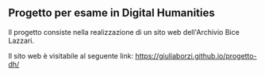 ## Progetto per esame in Digital Humanities

Il progetto consiste nella realizzazione di un sito web dell'Archivio Bice Lazzari.

Il sito web è visitabile al seguente link: https://giuliaborzi.github.io/progetto-dh/
